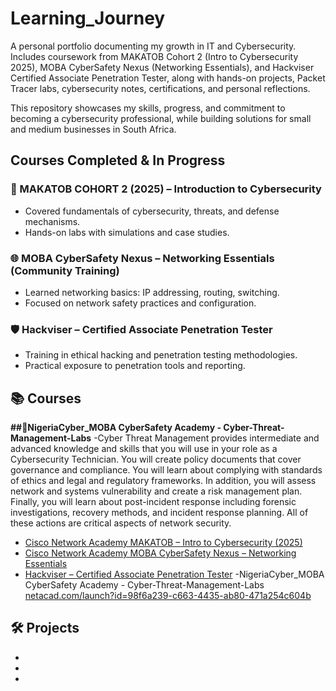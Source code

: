 # Learning_Journey
A personal portfolio documenting my growth in IT and Cybersecurity.
Includes coursework from MAKATOB Cohort 2 (Intro to Cybersecurity 2025), MOBA CyberSafety Nexus (Networking Essentials), and Hackviser Certified Associate Penetration Tester, along with hands-on projects, Packet Tracer labs, cybersecurity notes, certifications, and personal reflections.

This repository showcases my skills, progress, and commitment to becoming a cybersecurity professional, while building solutions for small and medium businesses in South Africa.


## Courses Completed & In Progress

### 📘 MAKATOB COHORT 2 (2025) – Introduction to Cybersecurity
- Covered fundamentals of cybersecurity, threats, and defense mechanisms.  
- Hands-on labs with simulations and case studies.  

### 🌐 MOBA CyberSafety Nexus – Networking Essentials (Community Training)
- Learned networking basics: IP addressing, routing, switching.  
- Focused on network safety practices and configuration.  

### 🛡 Hackviser – Certified Associate Penetration Tester
- Training in ethical hacking and penetration testing methodologies.  
- Practical exposure to penetration tools and reporting.  
## 📚 Courses

**##📕NigeriaCyber_MOBA CyberSafety Academy - Cyber-Threat-Management-Labs**
-Cyber Threat Management provides intermediate and advanced knowledge and skills that you will use in your role as a Cybersecurity Technician. You will create policy documents that cover governance and compliance. You will learn about complying with standards of ethics and legal and regulatory frameworks. In addition, you will assess network and systems vulnerability and create a risk management plan. Finally, you will learn about post-incident response including forensic investigations, recovery methods, and incident response planning. All of these actions are critical aspects of network security.
- [Cisco Network Academy MAKATOB – Intro to Cybersecurity (2025)]([courses/MAKATOB-Intro-to-Cybersecurity-2025](https://www.netacad.com/launch?id=a9471500-fe0b-4c16-8f16-bd0b94e2d610&tab=curriculum&view=64a33ab9-d137-500f-b534-671b21323714))
- [Cisco Network Academy MOBA CyberSafety Nexus – Networking Essentials]([courses/MOBA-Networking-Essentials](https://www.netacad.com/launch?id=2f0b0a46-08ac-4320-84bb-6f67b8429b7c&tab=curriculum&view=8fb5b741-1725-5532-aa63-fc3f6be24954))
- [Hackviser – Certified Associate Penetration Tester]([courses/Hackviser-CAPenTest](https://app.hackviser.com/certifications/capt))
-NigeriaCyber_MOBA CyberSafety Academy - Cyber-Threat-Management-Labs [netacad.com/launch?id=98f6a239-c663-4435-ab80-471a254c604b](https://www.netacad.com/launch?id=98f6a239-c663-4435-ab80-471a254c604b&tab=curriculum&view=26895195-fcd2-5064-ba03-bbfb9dcb1562)

## 🛠 Projects
- 
- 
- 
